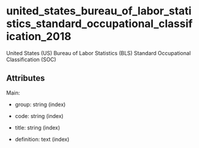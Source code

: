 # united_states_bureau_of_labor_statistics_standard_occupational_classification_2018

United States (US) Bureau of Labor Statistics (BLS) Standard Occupational Classification (SOC)


## Attributes

Main:

  * group: string (index)

  * code: string (index)

  * title: string (index)

  * definition: text (index)

